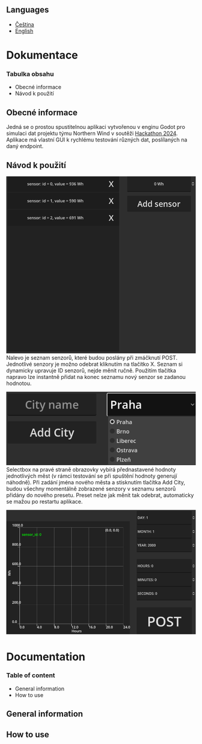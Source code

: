 ## Languages
- [Čeština](https://github.com/BlodyxCZ/Hackathon2024/blob/simulation/Simulation/README.md#dokumentace)
- [English](https://github.com/BlodyxCZ/Hackathon2024/blob/simulation/Simulation/README.md#dokumentation)

# Dokumentace
### Tabulka obsahu
- Obecné informace
- Návod k použití

## Obecné informace
Jedná se o prostou spustitelnou aplikaci vytvořenou v enginu Godot pro simulaci dat projektu týmu Northern Wind v soutěži [Hackathon 2024](https://hackujstat.cz/).
Aplikace má vlastní GUI k rychlému testování různých dat, poslílaných na daný endpoint.
## Návod k použití
![Screenshot2](https://github.com/BlodyxCZ/Hackathon2024/blob/simulation/Simulation/screenshots/screenshot2.png)<br />
Nalevo je seznam senzorů, které budou poslány při zmáčknutí POST. Jednotlivé senzory je možno odebrat kliknutím na tlačítko X. Seznam si dynamicky upravuje ID senzorů, nejde měnit ručně. Použitím tlačítka napravo lze instantně přidat na konec seznamu nový senzor se zadanou hodnotou.

![Screenshot3](https://github.com/BlodyxCZ/Hackathon2024/blob/simulation/Simulation/screenshots/screenshot3.png)<br />
Selectbox na pravé straně obrazovky vybírá přednastavené hodnoty jednotlivých měst (v rámci testování se při spuštění hodnoty generují náhodně). Při zadání jména nového města a stisknutím tlačítka Add City, budou všechny momentálně zobrazené senzory v seznamu senzorů přidány do nového presetu. Preset nelze jak měnit tak odebrat, automaticky se mažou po restartu aplikace.

![Screenshot4](https://github.com/BlodyxCZ/Hackathon2024/blob/simulation/Simulation/screenshots/screenshot4.png)<br />



# Documentation
### Table of content
- General information
- How to use

## General information

## How to use
